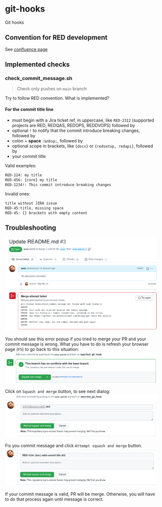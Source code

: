 # git-hooks
Git hooks

## Convention for RED development
See [confluence page](https://ime-ddn.atlassian.net/wiki/spaces/RED/pages/146145288/Commit+Messages)

## Implemented checks
### check_commit_message.sh

  > Check only pushes on `main` branch

Try to follow RED convention. What is implemented?  
#### For the commit title line
- must begin with a Jira ticket ref, in uppercase, like `RED-2312` (supported projects are RED, REDQAS, REDOPS, REDDVOPS) followed by
- optional `!` to notify that the commit introduce breaking changes, followed by
- colon + **space** `:&nbsp;`, followed by
- optional scope in brackets, like `{docs}` or `{redsetup, redapi}`, followed by
- your commit title

Valid examples:
```
RED-124: my title
RED-456: {core} my title
RED-1234!: This commit introduce breaking changes
```
Invalid ones:
```
title without JIRA issue
RED-45:title, missing space
RED-45: {} brackets with empty content
```

## Troubleshooting
![Error message](doc/error_msg.png "Error message shown commit message is not compliant")

You should see this error popup if you tried to merge your PR and your commit message is wrong. What you have to do is refresh your browser page (`F5`)
to go back to this situation:
![attempt merge](doc/attempt_merge.png "Squash and Merge dialog")

Click on `Squash and merge` button, to see next dialog:
![change message](doc/change_msg.png "Fix you commit message")

Fix you commit message and click `Attempt squash and merge` button.
![valid message](doc/valid_msg.png "Valid commit message")

If your commit message is valid, PR will be merge.
Otherwise, you will have to do that process again until message is correct.
